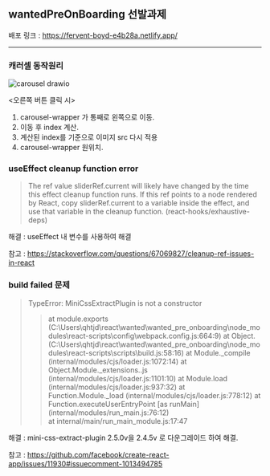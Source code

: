 
## wantedPreOnBoarding 선발과제

배포 링크 : https://fervent-boyd-e4b28a.netlify.app/

---


### 캐러셀 동작원리

![carousel drawio](https://user-images.githubusercontent.com/34260967/149989159-f6a3c9da-770d-44d6-aca5-2d5f39585882.png)


<오른쪽 버튼 클릭 시>
1. carousel-wrapper 가 통째로 왼쪽으로 이동.
2. 이동 후 index 계산.
3. 계산된 index를 기준으로 이미지 src 다시 적용
4. carousel-wrapper 원위치.



### useEffect cleanup function error
>The ref value sliderRef.current will likely have changed by the time this effect cleanup function runs. If this ref points to a node rendered by React, copy sliderRef.current to a variable inside the effect, and use that variable in the cleanup function. (react-hooks/exhaustive-deps)

해결 : useEffect 내 변수를 사용하여 해결

참고 : https://stackoverflow.com/questions/67069827/cleanup-ref-issues-in-react
### build failed 문제

>TypeError: MiniCssExtractPlugin is not a constructor
>>at module.exports (C:\Users\qhtjd\react\wanted\wanted_pre_onboarding\node_modules\react-scripts\config\webpack.config.js:664:9)
at Object.<anonymous> (C:\Users\qhtjd\react\wanted\wanted_pre_onboarding\node_modules\react-scripts\scripts\build.js:58:16)
at Module._compile (internal/modules/cjs/loader.js:1072:14)
at Object.Module._extensions..js (internal/modules/cjs/loader.js:1101:10)
at Module.load (internal/modules/cjs/loader.js:937:32)
at Function.Module._load (internal/modules/cjs/loader.js:778:12)
at Function.executeUserEntryPoint [as runMain] (internal/modules/run_main.js:76:12)     
at internal/main/run_main_module.js:17:47

해결 : mini-css-extract-plugin 2.5.0v을 2.4.5v 로 다운그레이드 하여 해결.

참고 : https://github.com/facebook/create-react-app/issues/11930#issuecomment-1013494785